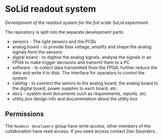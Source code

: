 SoLid readout system
====================

_Development of the readout system for the full scale SoLid experiment._

The repository is split into the separate development parts:

* sensors - The light sensors and the PCBs
* analog board - to provide bias voltage, amplify and shape the analog signals form the sensors
* digital board - to digitise the analog signals, analyse the signals in an FPGA to make trigger decisions and transmit them to a PC
* software - to collect data transmitted from the FPGA, further reduce the data and write it to disk. The interface for operators to control the system
* cabling - to connect the senors to the analog board, the analog board to the digital board, power supplies to each board, etc.
* docs - system level documents such as requirements, reports, etc.
* utility_box   design info and documentation about the utility box



Permissions
-----------

The `Readout developers` group have write access, other members of the collaboration have read access.
If you need access contact Dan Saunders.
